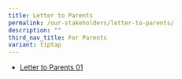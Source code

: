 ```yaml
---
title: Letter to Parents
permalink: /our-stakeholders/letter-to-parents/
description: ""
third_nav_title: For Parents
variant: tiptap
---
```

<ul data-tight="true" class="tight">
<li>
<p><a href="/files/Letter to Parents 2025/PVPS_2025_01.pdf" rel="noopener nofollow" target="_blank">Letter to Parents 01</a>
</p>
</li>
</ul>
<p></p>